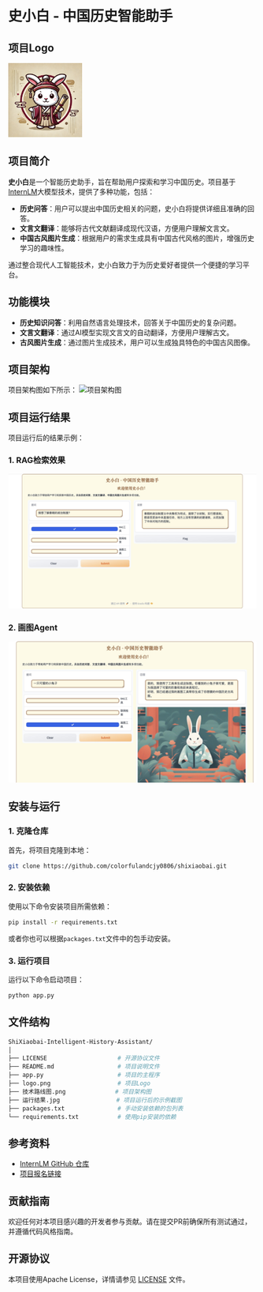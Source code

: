 # 史小白 - 中国历史智能助手

## 项目Logo

<img src="./assert/logo.png" alt="项目Logo" width="150"/>

## 项目简介

**史小白**是一个智能历史助手，旨在帮助用户探索和学习中国历史。项目基于[InternLM](https://github.com/InternLM/Tutorial)大模型技术，提供了多种功能，包括：

- **历史问答**：用户可以提出中国历史相关的问题，史小白将提供详细且准确的回答。
- **文言文翻译**：能够将古代文献翻译成现代汉语，方便用户理解文言文。
- **中国古风图片生成**：根据用户的需求生成具有中国古代风格的图片，增强历史学习的趣味性。

通过整合现代人工智能技术，史小白致力于为历史爱好者提供一个便捷的学习平台。

## 功能模块

- **历史知识问答**：利用自然语言处理技术，回答关于中国历史的复杂问题。
- **文言文翻译**：通过AI模型实现文言文的自动翻译，方便用户理解古文。
- **古风图片生成**：通过图片生成技术，用户可以生成独具特色的中国古风图像。

## 项目架构

项目架构图如下所示：
![项目架构图](./assert/技术路线图.png)

## 项目运行结果

项目运行后的结果示例：

### **1. RAG检索效果**

![运行结果](./assert/运行结果.jpg)

### **2. 画图Agent**

![运行结果2](.\assert\运行结果1.jpg)

## 安装与运行

### 1. 克隆仓库

首先，将项目克隆到本地：

```bash
git clone https://github.com/colorfulandcjy0806/shixiaobai.git
```

### 2. 安装依赖

使用以下命令安装项目所需依赖：

```bash
pip install -r requirements.txt
```

或者你也可以根据`packages.txt`文件中的包手动安装。

### 3. 运行项目

运行以下命令启动项目：

```bash
python app.py
```

## 文件结构

```bash
ShiXiaobai-Intelligent-History-Assistant/
│
├── LICENSE                    # 开源协议文件
├── README.md                  # 项目说明文件
├── app.py                     # 项目的主程序
├── logo.png                   # 项目Logo
├── 技术路线图.png              # 项目架构图
├── 运行结果.jpg                # 项目运行后的示例截图
├── packages.txt               # 手动安装依赖的包列表
└── requirements.txt           # 使用pip安装的依赖
```

## 参考资料

- [InternLM GitHub 仓库](https://github.com/InternLM/Tutorial)
- [项目报名链接](https://aicarrier.feishu.cn/wiki/DjY6whCO0inTu2kQN9Cchxgynme)

## 贡献指南

欢迎任何对本项目感兴趣的开发者参与贡献。请在提交PR前确保所有测试通过，并遵循代码风格指南。

## 开源协议

本项目使用Apache License，详情请参见 [LICENSE](./LICENSE) 文件。
